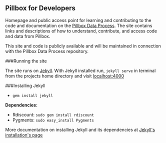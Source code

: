 ## Pillbox for Developers

Homepage and public access point for learning and contributing to the code and documentation on the [Pillbox Data Process](https://github.com/HHS/pillbox-data-process). The site contains links and descriptions of how to understand, contribute, and access code and data from Pillbox.

This site and code is publicly available and will be maintained in connection with the Pillbox Data Process repository.

###Running the site

The site runs on [Jekyll](https://github.com/jekyll/jekyll). With Jekyll installed run, `jekyll serve` in terminal from the projects home directory and visit [localhost:4000](http://localhost:4000)

###Installing Jekyll

- `gem install jekyll`

__Dependencies:__

- Rdiscount: `sudo gem install rdiscount`
- Pygments: `sudo easy_install Pygments`

More documentation on installing Jekyll and its dependencies at [Jekyll's installation's page](https://github.com/jekyll/jekyll/wiki/Install)
